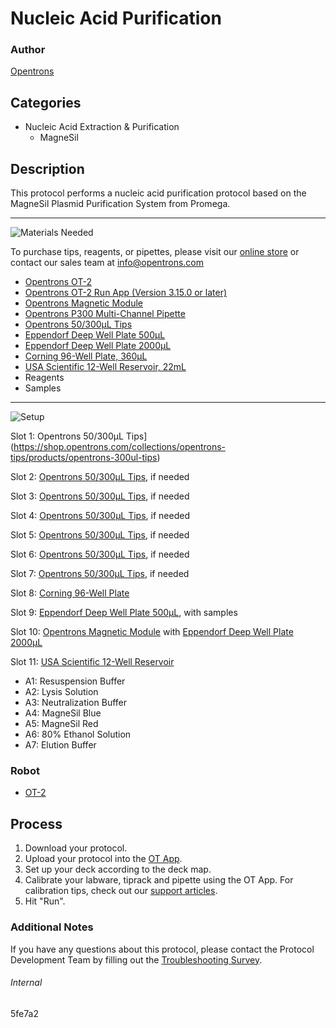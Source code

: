# Nucleic Acid Purification

### Author
[Opentrons](https://opentrons.com/)

## Categories
* Nucleic Acid Extraction & Purification
	* MagneSil


## Description
This protocol performs a nucleic acid purification protocol based on the MagneSil Plasmid Purification System from Promega.


---
![Materials Needed](https://s3.amazonaws.com/opentrons-protocol-library-website/custom-README-images/001-General+Headings/materials.png)

To purchase tips, reagents, or pipettes, please visit our [online store](https://shop.opentrons.com/) or contact our sales team at [info@opentrons.com](mailto:info@opentrons.com)

* [Opentrons OT-2](https://shop.opentrons.com/collections/ot-2-robot/products/ot-2)
* [Opentrons OT-2 Run App (Version 3.15.0 or later)](https://opentrons.com/ot-app/)
* [Opentrons Magnetic Module](https://shop.opentrons.com/collections/hardware-modules/products/magdeck)
* [Opentrons P300 Multi-Channel Pipette](https://shop.opentrons.com/collections/ot-2-pipettes)
* [Opentrons 50/300µL Tips](https://shop.opentrons.com/collections/opentrons-tips/products/opentrons-300ul-tips)
* [Eppendorf Deep Well Plate 500µL](https://online-shop.eppendorf.us/US-en/Laboratory-Consumables-44512/Plates-44516/Eppendorf-Deepwell-Plates-PF-55960.html)
* [Eppendorf Deep Well Plate 2000µL](https://online-shop.eppendorf.us/US-en/Laboratory-Consumables-44512/Plates-44516/Eppendorf-Deepwell-Plates-PF-55960.html)
* [Corning 96-Well Plate, 360µL](https://labware.opentrons.com/corning_96_wellplate_360ul_flat)
* [USA Scientific 12-Well Reservoir, 22mL](https://labware.opentrons.com/usascientific_12_reservoir_22ml/)
* Reagents
* Samples


---
![Setup](https://s3.amazonaws.com/opentrons-protocol-library-website/custom-README-images/001-General+Headings/Setup.png)

Slot 1: Opentrons 50/300µL Tips](https://shop.opentrons.com/collections/opentrons-tips/products/opentrons-300ul-tips)

Slot 2: [Opentrons 50/300µL Tips](https://shop.opentrons.com/collections/opentrons-tips/products/opentrons-300ul-tips), if needed

Slot 3: [Opentrons 50/300µL Tips](https://shop.opentrons.com/collections/opentrons-tips/products/opentrons-300ul-tips), if needed

Slot 4: [Opentrons 50/300µL Tips](https://shop.opentrons.com/collections/opentrons-tips/products/opentrons-300ul-tips), if needed

Slot 5: [Opentrons 50/300µL Tips](https://shop.opentrons.com/collections/opentrons-tips/products/opentrons-300ul-tips), if needed

Slot 6: [Opentrons 50/300µL Tips](https://shop.opentrons.com/collections/opentrons-tips/products/opentrons-300ul-tips), if needed

Slot 7: [Opentrons 50/300µL Tips](https://shop.opentrons.com/collections/opentrons-tips/products/opentrons-300ul-tips), if needed

Slot 8: [Corning 96-Well Plate](https://labware.opentrons.com/corning_96_wellplate_360ul_flat)

Slot 9: [Eppendorf Deep Well Plate 500µL](https://online-shop.eppendorf.us/US-en/Laboratory-Consumables-44512/Plates-44516/Eppendorf-Deepwell-Plates-PF-55960.html), with samples

Slot 10: [Opentrons Magnetic Module](https://shop.opentrons.com/collections/hardware-modules/products/magdeck) with [Eppendorf Deep Well Plate 2000µL](https://online-shop.eppendorf.us/US-en/Laboratory-Consumables-44512/Plates-44516/Eppendorf-Deepwell-Plates-PF-55960.html)

Slot 11: [USA Scientific 12-Well Reservoir](https://labware.opentrons.com/usascientific_12_reservoir_22ml/)
* A1: Resuspension Buffer
* A2: Lysis Solution
* A3: Neutralization Buffer
* A4: MagneSil Blue
* A5: MagneSil Red
* A6: 80% Ethanol Solution
* A7: Elution Buffer


### Robot
* [OT-2](https://opentrons.com/ot-2)

## Process

1. Download your protocol.
2. Upload your protocol into the [OT App](https://opentrons.com/ot-app).
3. Set up your deck according to the deck map.
4. Calibrate your labware, tiprack and pipette using the OT App. For calibration tips, check out our [support articles](https://support.opentrons.com/en/collections/1559720-guide-for-getting-started-with-the-ot-2).
5. Hit "Run".

### Additional Notes
If you have any questions about this protocol, please contact the Protocol Development Team by filling out the [Troubleshooting Survey](https://protocol-troubleshooting.paperform.co/).

###### Internal
5fe7a2
